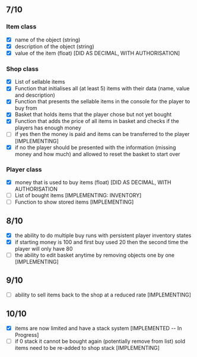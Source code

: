 ## 7/10 ##
### Item class ###
- [x] name of the object (string)
- [x] description of the object (string)
- [x] value of the item (float) [DID AS DECIMAL, WITH AUTHORISATION]

### Shop class ###
- [x] List of sellable items
- [x] Function that initialises all (at least 5) items with their data (name, value and description)
- [x] Function that presents the sellable items in the console for the player to buy from
- [x] Basket that holds items that the player chose but not yet bought
- [x] Function that adds the price of all items in basket and checks if the players has enough money
- [ ] if yes then the money is paid and items can be transferred to the player [IMPLEMENTING]
- [x] if no the player should be presented with the information (missing money and how much) and allowed to reset the basket to start over

### Player class ###
- [x] money that is used to buy items (float) [DID AS DECIMAL, WITH AUTHORISATION
- [ ] List of bought items [IMPLEMENTING: INVENTORY]
- [ ] Function to show stored items [IMPLEMENTING]

## 8/10 ##
- [x] the ability to do multiple buy runs with persistent player inventory states
- [x] if starting money is 100 and first buy used 20 then the second time the player will only have 80
- [ ] the ability to edit basket anytime by removing objects one by one [IMPLEMENTING]

## 9/10 ##
- [ ] ability to sell items back to the shop at a reduced rate [IMPLEMENTING]

## 10/10 ##
- [x] items are now limited and have a stack system [IMPLEMENTED -- In Progress]
- [ ] if 0 stack it cannot be bought again (potentially remove from list) sold items need to be re-added to shop stack [IMPLEMENTING]
